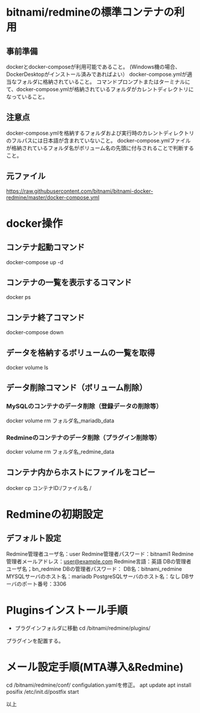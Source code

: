 # bitnami/redmineの標準コンテナの利用

## 事前準備
dockerとdocker-composeが利用可能であること。
(Windows機の場合、DockerDesktopがインストール済みであればよい）
docker-compose.ymlが適当なフォルダに格納されていること。
コマンドプロンプトまたはターミナルにて、docker-compose.ymlが格納されているフォルダがカレントディレクトリになっていること。

## 注意点
docker-compose.ymlを格納するフォルダおよび実行時のカレントディレクトリのフルパスには日本語が含まれていないこと。
docker-compose.ymlファイルが格納されているフォルダ名がボリューム名の先頭に付与されることで判断すること。

## 元ファイル
https://raw.githubusercontent.com/bitnami/bitnami-docker-redmine/master/docker-compose.yml

# docker操作
## コンテナ起動コマンド
docker-compose up -d

## コンテナの一覧を表示するコマンド
docker ps

## コンテナ終了コマンド
docker-compose down

## データを格納するボリュームの一覧を取得
docker volume ls

## データ削除コマンド（ボリューム削除）
### MySQLのコンテナのデータ削除（登録データの削除等）
docker volume rm フォルダ名_mariadb_data

### Redmineのコンテナのデータ削除（プラグイン削除等）
docker volume rm フォルダ名_redmine_data

## コンテナ内からホストにファイルをコピー
docker cp コンテナID:/ファイル名 /

# Redmineの初期設定
## デフォルト設定
Redmine管理者ユーザ名：user
Redmine管理者パスワード：bitnami1
Redmine管理者メールアドレス：user@example.com
Redmine言語：英語
DBの管理者ユーザ名；bn_redmine
DBの管理者パスワード：
DB名：bitnami_redmine
MYSQLサーバのホスト名：mariadb
PostgreSQLサーバのホスト名：なし
DBサーバのポート番号：3306


# Pluginsインストール手順
- プラグインフォルダに移動
cd /bitnami/redmine/plugins/

プラグインを配置する。

# メール設定手順(MTA導入&Redmine)
cd /bitnami/redmine/conf/
configulation.yamlを修正。
apt update
apt install posifix
/etc/init.d/postfix start

以上